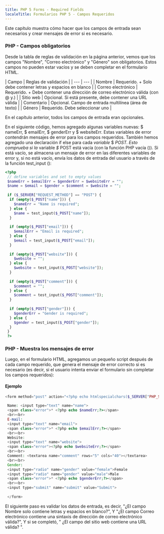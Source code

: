 ```yaml
---
title: PHP 5 Forms - Required Fields
localeTitle: Formularios PHP 5 - Campos Requeridos
---
```

Este capítulo muestra cómo hacer que los campos de entrada sean necesarios y crear mensajes de error si es necesario.

### PHP - Campos obligatorios

Desde la tabla de reglas de validación en la página anterior, vemos que los campos "Nombre", "Correo electrónico" y "Género" son obligatorios. Estos campos no pueden estar vacíos y se deben completar en el formulario HTML.

| Campo | Reglas de validación | | --- | --- | | Nombre | Requerido. + Solo debe contener letras y espacios en blanco | | Correo electrónico | Requerido. + Debe contener una dirección de correo electrónico válida (con @ y.) | | Sitio web | Opcional. Si está presente, debe contener una URL válida | | Comentario | Opcional. Campo de entrada multilínea (área de texto) | | Género | Requerido. Debe seleccionar uno |

En el capítulo anterior, todos los campos de entrada eran opcionales.

En el siguiente código, hemos agregado algunas variables nuevas: $ nameErr, $ emailErr, $ genderErr y $ websiteErr. Estas variables de error contendrán mensajes de error para los campos requeridos. También hemos agregado una declaración if else para cada _variable_ $ _POST. Esto comprueba si la_ variable _$_ POST está vacía (con la función PHP vacía ()). Si está vacío, se almacena un mensaje de error en las diferentes variables de error y, si no está vacío, envía los datos de entrada del usuario a través de la función test\_input ():

```php
<?php 
 // define variables and set to empty values 
 $nameErr = $emailErr = $genderErr = $websiteErr = ""; 
 $name = $email = $gender = $comment = $website = ""; 
 
 if ($_SERVER["REQUEST_METHOD"] == "POST") { 
  if (empty($_POST["name"])) { 
    $nameErr = "Name is required"; 
  } else { 
    $name = test_input($_POST["name"]); 
  } 
 
  if (empty($_POST["email"])) { 
    $emailErr = "Email is required"; 
  } else { 
    $email = test_input($_POST["email"]); 
  } 
 
  if (empty($_POST["website"])) { 
    $website = ""; 
  } else { 
    $website = test_input($_POST["website"]); 
  } 
 
  if (empty($_POST["comment"])) { 
    $comment = ""; 
  } else { 
    $comment = test_input($_POST["comment"]); 
  } 
 
  if (empty($_POST["gender"])) { 
    $genderErr = "Gender is required"; 
  } else { 
    $gender = test_input($_POST["gender"]); 
  } 
 } 
 ?> 
```

### PHP - Muestra los mensajes de error

Luego, en el formulario HTML, agregamos un pequeño script después de cada campo requerido, que genera el mensaje de error correcto si es necesario (es decir, si el usuario intenta enviar el formulario sin completar los campos requeridos):

#### Ejemplo

```php
<form method="post" action="<?php echo htmlspecialchars($_SERVER["PHP_SELF"]);?>"> 
 
 Name: <input type="text" name="name"> 
 <span class="error">* <?php echo $nameErr;?></span> 
 <br><br> 
 E-mail: 
 <input type="text" name="email"> 
 <span class="error">* <?php echo $emailErr;?></span> 
 <br><br> 
 Website: 
 <input type="text" name="website"> 
 <span class="error"><?php echo $websiteErr;?></span> 
 <br><br> 
 Comment: <textarea name="comment" rows="5" cols="40"></textarea> 
 <br><br> 
 Gender: 
 <input type="radio" name="gender" value="female">Female 
 <input type="radio" name="gender" value="male">Male 
 <span class="error">* <?php echo $genderErr;?></span> 
 <br><br> 
 <input type="submit" name="submit" value="Submit"> 
 
 </form> 
```

El siguiente paso es validar los datos de entrada, es decir, "¿El campo Nombre solo contiene letras y espacios en blanco?", Y "¿El campo Correo electrónico contiene una sintaxis de dirección de correo electrónico válida?", Y si se completó, " ¿El campo del sitio web contiene una URL válida? ".